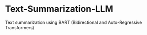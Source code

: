 # Text-Summarization-LLM
Text summarization using BART (Bidirectional and Auto-Regressive Transformers)
